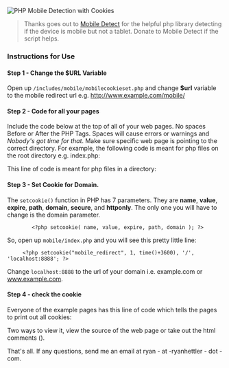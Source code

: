 ![PHP Mobile Detection with Cookies](http://www.ryanhettler.com/images/md_cookies.png)

> Thanks goes out to [Mobile Detect](https://github.com/serbanghita/Mobile-Detect) for the helpful php library detecting if the device is mobile but not a tablet. Donate to Mobile Detect if the script helps.

### Instructions for Use
#### Step 1 - Change the $URL Variable
Open up `/includes/mobile/mobilecookieset.php` and change **$url** variable to the mobile redirect url e.g. http://www.example.com/mobile/


#### Step 2 - Code for all your pages
Include the code below at the top of all of your web pages. No spaces Before or After the PHP Tags. Spaces will cause errors or warnings and *Nobody's got time for that*. Make sure specific web page is pointing to the correct directory. For example, the following code is meant for php files on the root directory e.g. index.php:
            <?php require_once('includes/mobile-detect/Mobile_Detect.php'); include_once('includes/mobilecookieset.php'); ?>  



This line of code is meant for php files in a directory:
        <?php require_once('../includes/mobile-detect/Mobile_Detect.php'); include_once('../includes/mobilecookieset.php'); ?>



#### Step 3 - Set Cookie for Domain.
The `setcookie()` function in PHP has 7 parameters. They are **name**, **value**, **expire**, **path**, **domain**, **secure**, and **httponly**. The only one you will have to change is the domain parameter.

            <?php setcookie( name, value, expire, path, domain ); ?>

So, open up `mobile/index.php` and you will see this pretty little line:

         <?php setcookie("mobile_redirect", 1, time()+3600), '/', 'localhost:8888'; ?>

Change `localhost:8888` to the url of your domain i.e. example.com or www.example.com. 



#### Step 4 - check the cookie
Everyone of the example pages has this line of code which tells the pages to print out all cookies: 
         <?php print_r($_COOKIE); ?> 

Two ways to view it, view the source of the web page or take out the html comments (<!-- -->).


That's all. If any questions, send me an email at ryan - at -ryanhettler - dot - com.



